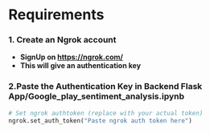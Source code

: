 # Requirements

### 1. Create an Ngrok account
- **SignUp on https://ngrok.com/**
- **This will give an authentication key**
### 2.Paste the Authentication Key in Backend Flask App/Google_play_sentiment_analysis.ipynb
```python
# Set ngrok authtoken (replace with your actual token)
ngrok.set_auth_token("Paste ngrok auth token here")
```
